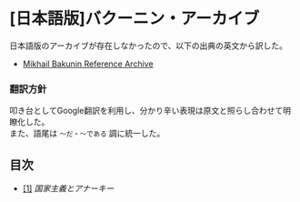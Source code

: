 # [日本語版]バクーニン・アーカイブ

日本語版のアーカイブが存在しなかったので、以下の出典の英文から訳した。
- [Mikhail Bakunin Reference Archive](https://www.marxists.org/reference/archive/bakunin/)

### 翻訳方針
叩き台としてGoogle翻訳を利用し、分かり辛い表現は原文と照らし合わせて明瞭化した。\
また、語尾は `〜だ・〜である` 調に統一した。

## 目次
- [[1]](./statism-and-anarchy.md) *国家主義とアナーキー*

